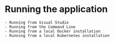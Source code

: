 # Running the application
    - Running from Visual Studio
    - Running from the Command Line
    - Running from a local Docker installation
    - Running from a local Kubernetes installation